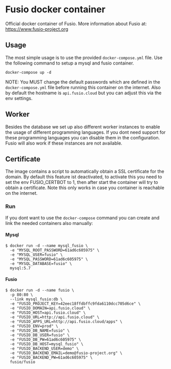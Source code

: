 # Fusio docker container

Official docker container of Fusio. More information about Fusio at: 
https://www.fusio-project.org

## Usage

The most simple usage is to use the provided `docker-compose.yml` file. Use the
following command to setup a mysql and fusio container.

```
docker-compose up -d
```

NOTE: You MUST change the default passwords which are defined in the 
`docker-compose.yml` file before running this container on the internet.
Also by default the hostname is `api.fusio.cloud` but you can adjust this
via the env settings.

## Worker

Besides the database we set up also different worker instances to enable
the usage of different programming languages. If you dont need support
for these programming languages you can disable them in the configuration.
Fusio will also work if these instances are not available.

## Certificate

The image contains a script to automatically obtain a SSL certificate for the
domain. By default this feature ist deactivated, to activate this you need to set
the env FUSIO_CERTBOT to 1, then after start the container will try to obtain a
certificate. Note this only works in case you container is reachable on the internet.

### Run

If you dont want to use the `docker-compose` command you can create and link 
the needed containers also manually:

#### Mysql

```
$ docker run -d --name mysql_fusio \
  -e "MYSQL_ROOT_PASSWORD=61ad6c605975" \
  -e "MYSQL_USER=fusio" \
  -e "MYSQL_PASSWORD=61ad6c605975" \
  -e "MYSQL_DATABASE=fusio" \
  mysql:5.7
```

#### Fusio

```
$ docker run -d --name fusio \
  -p 80:80 \
  --link mysql_fusio:db \
  -e "FUSIO_PROJECT_KEY=42eec18ffdbffc9fda6110dcc705d6ce" \
  -e "FUSIO_DOMAIN=api.fusio.cloud" \
  -e "FUSIO_HOST=api.fusio.cloud" \
  -e "FUSIO_URL=http://api.fusio.cloud" \
  -e "FUSIO_APPS_URL=http://api.fusio.cloud/apps" \
  -e "FUSIO_ENV=prod" \
  -e "FUSIO_DB_NAME=fusio" \
  -e "FUSIO_DB_USER=fusio" \
  -e "FUSIO_DB_PW=61ad6c605975" \
  -e "FUSIO_DB_HOST=mysql_fusio" \
  -e "FUSIO_BACKEND_USER=demo" \
  -e "FUSIO_BACKEND_EMAIL=demo@fusio-project.org" \
  -e "FUSIO_BACKEND_PW=61ad6c605975" \
  fusio/fusio
```
